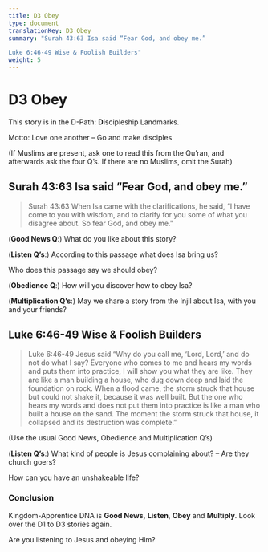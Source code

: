 ```yaml
---
title: D3 Obey
type: document
translationKey: D3 Obey
summary: "Surah 43:63 Isa said “Fear God, and obey me.”	

Luke 6:46-49 Wise & Foolish Builders"
weight: 5
---
```

# D3 Obey

This story is in the D-Path: **D**iscipleship Landmarks.

Motto: Love one another – Go and make disciples

(If Muslims are present, ask one to read this from the Qu’ran, and afterwards ask the four Q’s. If there are no Muslims, omit the Surah)

## Surah 43:63 Isa said “Fear God, and obey me.”

>   Surah 43:63 When Isa came with the clarifications, he said, “I have come to you with wisdom, and to clarify for you some of what you disagree about. So fear God, and obey me."

(**Good News Q**:) What do you like about this story?

(**Listen Q’s**:) According to this passage what does Isa bring us?

Who does this passage say we should obey?

(**Obedience Q**:) How will you discover how to obey Isa?

(**Multiplication Q’s**:) May we share a story from the Injil about Isa, with you and your friends?

## Luke 6:46-49 Wise & Foolish Builders

>   Luke 6:46-49 Jesus said “Why do you call me, ‘Lord, Lord,’ and do not do what I say? Everyone who comes to me and hears my words and puts them into practice, I will show you what they are like. They are like a man building a house, who dug down deep and laid the foundation on rock. When a flood came, the storm struck that house but could not shake it, because it was well built. But the one who hears my words and does not put them into practice is like a man who built a house on the sand. The moment the storm struck that house, it collapsed and its destruction was complete.”

(Use the usual Good News, Obedience and Multiplication Q’s)

(**Listen Q’s**:) What kind of people is Jesus complaining about? – Are they church goers?

How can you have an unshakeable life?

### Conclusion

Kingdom-Apprentice DNA is **Good News,** **Listen**, **Obey** and **Multiply**. Look over the D1 to D3 stories again.

Are you listening to Jesus and obeying Him?

